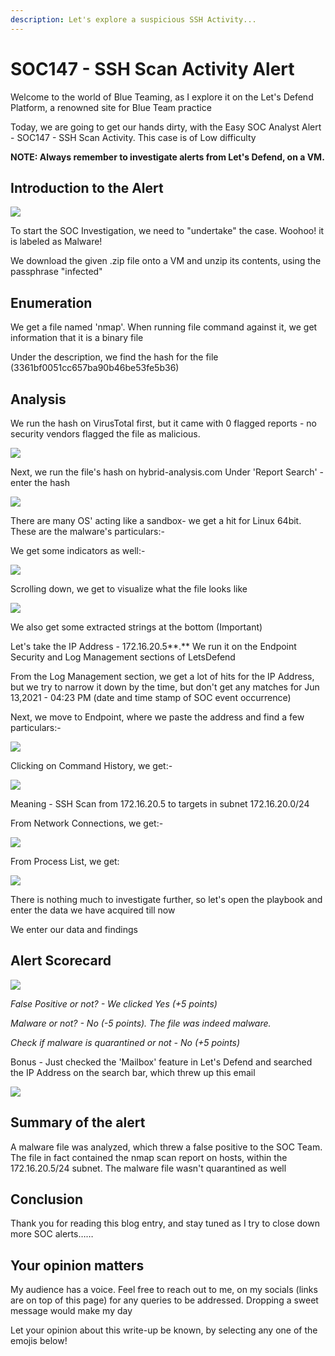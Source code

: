 ```yaml
---
description: Let's explore a suspicious SSH Activity...
---
```


# SOC147 - SSH Scan Activity Alert

Welcome to the world of Blue Teaming, as I explore it on the Let's Defend Platform, a renowned site for Blue Team practice

Today, we are going to get our hands dirty, with the Easy SOC Analyst Alert - SOC147 - SSH Scan Activity. This case is of Low difficulty

**NOTE: Always remember to investigate alerts from Let's Defend, on a VM.**

## Introduction to the Alert

![](../.gitbook/assets/7.png)

To start the SOC Investigation, we need to "undertake" the case. Woohoo! it is labeled as Malware!

We download the given .zip file onto a VM and unzip its contents, using the passphrase "infected"

## Enumeration

We get a file named 'nmap'. When running file command against it, we get information that it is a binary file

Under the description, we find the hash for the file (3361bf0051cc657ba90b46be53fe5b36)

## Analysis

We run the hash on VirusTotal first, but it came with 0 flagged reports - no security vendors flagged the file as malicious.

![](<../.gitbook/assets/3 (3).png>)

Next, we run the file's hash on hybrid-analysis.com Under 'Report Search' - enter the hash

![](<../.gitbook/assets/4 (4).png>)

There are many OS' acting like a sandbox- we get a hit for Linux 64bit. These are the malware's particulars:-

We get some indicators as well:-

![](<../.gitbook/assets/5 (2).png>)

Scrolling down, we get to visualize what the file looks like

![](<../.gitbook/assets/6 (1).png>)

We also get some extracted strings at the bottom (Important)

Let's take the IP Address - 172.16.20.5\*\*.\*\* We run it on the Endpoint Security and Log Management sections of LetsDefend

From the Log Management section, we get a lot of hits for the IP Address, but we try to narrow it down by the time, but don't get any matches for Jun 13,2021 - 04:23 PM (date and time stamp of SOC event occurrence)

Next, we move to Endpoint, where we paste the address and find a few particulars:-

![](<../.gitbook/assets/8 (1).png>)

Clicking on Command History, we get:-

![](../.gitbook/assets/9.png)

Meaning - SSH Scan from 172.16.20.5 to targets in subnet 172.16.20.0/24

From Network Connections, we get:-

![](../.gitbook/assets/9\(1\).png)

From Process List, we get:

![](../.gitbook/assets/10.png)

There is nothing much to investigate further, so let's open the playbook and enter the data we have acquired till now

We enter our data and findings

## Alert Scorecard

![](<../.gitbook/assets/11 (1) (1).png>)

_False Positive or not? - We clicked Yes (+5 points)_

_Malware or not? - No (-5 points). The file was indeed malware._

_Check if malware is quarantined or not - No (+5 points)_

Bonus - Just checked the 'Mailbox' feature in Let's Defend and searched the IP Address on the search bar, which threw up this email

![](../.gitbook/assets/12.png)

## Summary of the alert

A malware file was analyzed, which threw a false positive to the SOC Team. The file in fact contained the nmap scan report on hosts, within the 172.16.20.5/24 subnet. The malware file wasn't quarantined as well

## Conclusion

Thank you for reading this blog entry, and stay tuned as I try to close down more SOC alerts……

## Your opinion matters

My audience has a voice. Feel free to reach out to me, on my socials (links are on top of this page) for any queries to be addressed. Dropping a sweet message would make my day

Let your opinion about this write-up be known, by selecting any one of the emojis below!

